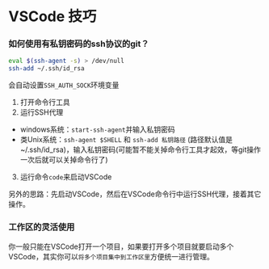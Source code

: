 # VSCode 技巧

### 如何使用有私钥密码的ssh协议的git？

```bash
eval $(ssh-agent -s) > /dev/null
ssh-add ~/.ssh/id_rsa
```
会自动设置`SSH_AUTH_SOCK`环境变量

1. 打开命令行工具
2. 运行SSH代理
  - windows系统：`start-ssh-agent`并输入私钥密码
  - 类Unix系统：`ssh-agent $SHELL` 和 `ssh-add 私钥路径` (路径默认值是~/.ssh/id_rsa)，输入私钥密码(可能暂不能关掉命令行工具才起效，等git操作一次后就可以关掉命令行了)
3. 运行命令`code`来启动VSCode

另外的思路：先启动VSCode，然后在VSCode命令行中运行SSH代理，接着其它操作。

### 工作区的灵活使用

你一般只能在VSCode打开一个项目，如果要打开多个项目就要启动多个VSCode，其实你可以`将多个项目集中到工作区里`方便统一进行管理。
